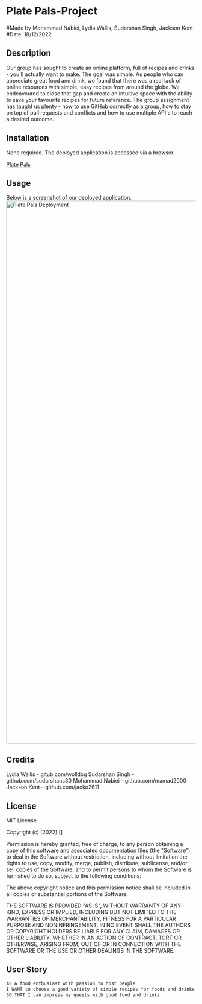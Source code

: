 # Plate Pals-Project


#Made by Mohammad Nabiei, Lydia Wallis, Sudarshan Singh, Jackson Kent
#Date: 18/12/2022

## Description

Our group has sought to create an online platform, full of recipes and drinks - you'll actually want to make.
The goal was simple. As people who can appreciate great food and drink, we found that there was a real lack of online resources with simple, easy recipes 
from around the globe. We endeavoured to close that gap and create an intuitive space with the ability to save your favourite recipes for future reference.
The group assignment has taught us plenty - how to use GitHub correctly as a group, how to stay on top of pull requests and conflicts and how to use multiple API's to reach a desired outcome.

## Installation

None required. The deployed application is accessed via a browser.

[Plate Pals](https://wolldog.github.io/plate-pals/)


## Usage
Below is a screenshot of our deployed application.
<img width="1440" alt="Plate Pals Deployment" src="https://user-images.githubusercontent.com/117012325/211534309-60b50af0-86a7-400d-b79e-4bd7cb197b36.png">

## Credits

Lydia Wallis - gitub.com/wolldog
Sudarshan Singh - github.com/sudarshans30
Mohammad Nabiei - github.com/mamad2000
Jackson Kent - github.com/jacko2611

## License

MIT License

Copyright (c) [2022] [<NAME>]

Permission is hereby granted, free of charge, to any person obtaining a copy
of this software and associated documentation files (the "Software"), to deal
in the Software without restriction, including without limitation the rights
to use, copy, modify, merge, publish, distribute, sublicense, and/or sell
copies of the Software, and to permit persons to whom the Software is
furnished to do so, subject to the following conditions:

The above copyright notice and this permission notice shall be included in all
copies or substantial portions of the Software.

THE SOFTWARE IS PROVIDED "AS IS", WITHOUT WARRANTY OF ANY KIND, EXPRESS OR
IMPLIED, INCLUDING BUT NOT LIMITED TO THE WARRANTIES OF MERCHANTABILITY,
FITNESS FOR A PARTICULAR PURPOSE AND NONINFRINGEMENT. IN NO EVENT SHALL THE
AUTHORS OR COPYRIGHT HOLDERS BE LIABLE FOR ANY CLAIM, DAMAGES OR OTHER
LIABILITY, WHETHER IN AN ACTION OF CONTRACT, TORT OR OTHERWISE, ARISING FROM,
OUT OF OR IN CONNECTION WITH THE SOFTWARE OR THE USE OR OTHER DEALINGS IN THE
SOFTWARE.


## User Story

```md
AS A food enthusiast with passion to host people
I WANT to choose a good variety of simple recipes for foods and drinks 
SO THAT I can impress my guests with good food and drinks
```
